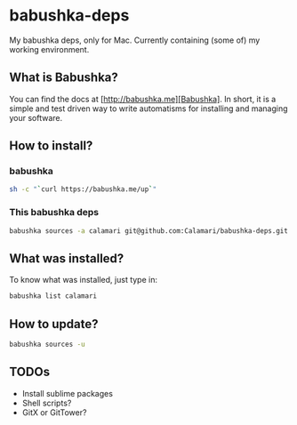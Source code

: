 babushka-deps
=============

My babushka deps, only for Mac. Currently containing (some of) my working environment.

## What is Babushka?

You can find the docs at [http://babushka.me][Babushka]. In short, it is a simple and test driven way to write automatisms for installing and managing your software.

## How to install?

### babushka

~~~ bash
sh -c "`curl https://babushka.me/up`"
~~~

### This babushka deps

~~~ bash
babushka sources -a calamari git@github.com:Calamari/babushka-deps.git
~~~

## What was installed?

To know what was installed, just type in:

~~~ bash
babushka list calamari
~~~

## How to update?

~~~ bash
babushka sources -u
~~~

[Babushka]: http://babushka.me/


## TODOs

- Install sublime packages
- Shell scripts?
- GitX or GitTower?
